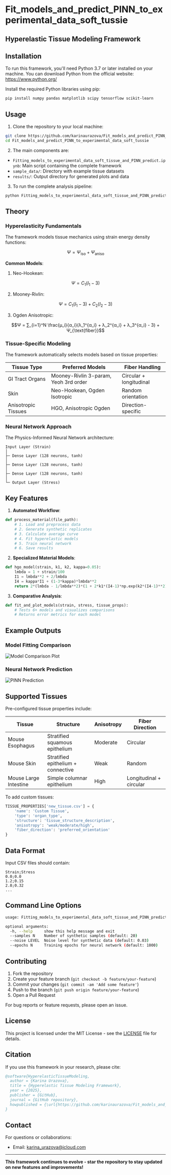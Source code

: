 # Fit_models_and_predict_PINN_to_experimental_data_soft_tussie
## Hyperelastic Tissue Modeling Framework

## Installation

To run this framework, you'll need Python 3.7 or later installed on your machine. You can download Python from the official website: https://www.python.org/

Install the required Python libraries using pip:
```bash
pip install numpy pandas matplotlib scipy tensorflow scikit-learn
```

## Usage

1. Clone the repository to your local machine:
```bash
git clone https://github.com/karinaurazova/Fit_models_and_predict_PINN_to_experimental_data_soft_tussie
cd Fit_models_and_predict_PINN_to_experimental_data_soft_tussie
```

2. The main components are:
- `Fitting_models_to_experimental_data_soft_tissue_and_PINN_predict.ipynb`: Main script containing the complete framework
- `sample_data/`: Directory with example tissue datasets
- `results/`: Output directory for generated plots and data

3. To run the complete analysis pipeline:
```bash
python Fitting_models_to_experimental_data_soft_tissue_and_PINN_predict.ipynb
```

## Theory

### Hyperelasticity Fundamentals
The framework models tissue mechanics using strain energy density functions:

```math
Ψ = Ψ_{\text{iso}} + Ψ_{\text{aniso}}
```

**Common Models**:
1. Neo-Hookean:
```math
Ψ = C_1(I_1 - 3)
```

2. Mooney-Rivlin:
```math
Ψ = C_1(I_1 - 3) + C_2(I_2 - 3)
```

3. Ogden Anisotropic:
```math
Ψ = ∑_{i=1}^N \frac{μ_i}{α_i}(λ_1^{α_i} + λ_2^{α_i} + λ_3^{α_i} - 3) + Ψ_{\text{fiber}}
```

### Tissue-Specific Modeling
The framework automatically selects models based on tissue properties:

| Tissue Type          | Preferred Models                          | Fiber Handling               |
|----------------------|------------------------------------------|------------------------------|
| GI Tract Organs      | Mooney-Rivlin 3-param, Yeoh 3rd order    | Circular + longitudinal      |
| Skin                 | Neo-Hookean, Ogden Isotropic             | Random orientation           |
| Anisotropic Tissues  | HGO, Anisotropic Ogden                   | Direction-specific           |

### Neural Network Approach
The Physics-Informed Neural Network architecture:

```
Input Layer (Strain)
│
├─ Dense Layer (128 neurons, tanh)
│
├─ Dense Layer (128 neurons, tanh)
│
├─ Dense Layer (128 neurons, tanh)
│
└─ Output Layer (Stress)
```

## Key Features

1. **Automated Workflow**:
```python
def process_material(file_path):
    # 1. Load and preprocess data
    # 2. Generate synthetic replicates
    # 3. Calculate average curve
    # 4. Fit hyperelastic models
    # 5. Train neural network
    # 6. Save results
```

2. **Specialized Material Models**:
```python
def hgo_model(strain, k1, k2, kappa=0.05):
    lmbda = 1 + strain/100
    I1 = lmbda**2 + 2/lmbda
    I4 = kappa*I1 + (1-3*kappa)*lmbda**2
    return 2*(lmbda - 1/lmbda**2)*(1 + 2*k1*(I4-1)*np.exp(k2*(I4-1)**2)*(1-3*kappa))
```

3. **Comparative Analysis**:
```python
def fit_and_plot_models(strain, stress, tissue_props):
    # Tests 6+ models and visualizes comparisons
    # Returns error metrics for each model
```

## Example Outputs

### Model Fitting Comparison
![Model Comparison Plot](https://github.com/karinaurazova/Fit_models_and_predict_PINN_to_experimental_data_soft_tussie/blob/main/results/result.png)

### Neural Network Prediction
![PINN Prediction](https://github.com/karinaurazova/Fit_models_and_predict_PINN_to_experimental_data_soft_tussie/blob/main/results/result1.png)

## Supported Tissues

Pre-configured tissue properties include:

| Tissue               | Structure                              | Anisotropy | Fiber Direction       |
|----------------------|----------------------------------------|------------|-----------------------|
| Mouse Esophagus      | Stratified squamous epithelium        | Moderate   | Circular              |
| Mouse Skin           | Stratified epithelium + connective    | Weak       | Random                |
| Mouse Large Intestine| Simple columnar epithelium            | High       | Longitudinal + circular |

To add custom tissues:

```python
TISSUE_PROPERTIES['new_tissue.csv'] = {
    'name': 'Custom Tissue',
    'type': 'organ_type',
    'structure': 'tissue_structure_description',
    'anisotropy': 'weak/moderate/high',
    'fiber_direction': 'preferred_orientation'
}
```

## Data Format

Input CSV files should contain:
```csv
Strain;Stress
0.0;0.0
1.2;0.15
2.8;0.32
...
```

## Command Line Options

```bash
usage: Fitting_models_to_experimental_data_soft_tissue_and_PINN_predict.ipynb [-h] [--samples N] [--noise LEVEL] [--epochs N]

optional arguments:
  -h, --help     show this help message and exit
  --samples N    Number of synthetic samples (default: 20)
  --noise LEVEL  Noise level for synthetic data (default: 0.03)
  --epochs N     Training epochs for neural network (default: 1000)
```

## Contributing

1. Fork the repository
2. Create your feature branch (`git checkout -b feature/your-feature`)
3. Commit your changes (`git commit -am 'Add some feature'`)
4. Push to the branch (`git push origin feature/your-feature`)
5. Open a Pull Request

For bug reports or feature requests, please open an issue.

## License

This project is licensed under the MIT License - see the [LICENSE](https://github.com/karinaurazova/Fit_models_and_predict_PINN_to_experimental_data_soft_tussie/blob/main/LICENSE) file for details.

## Citation

If you use this framework in your research, please cite:

```bibtex
@software{HyperelasticTissueModeling,
  author = {Karina Urazova},
  title = {Hyperelastic Tissue Modeling Framework},
  year = {2025},
  publisher = {GitHub},
  journal = {GitHub repository},
  howpublished = {\url{https://github.com/karinaurazova/Fit_models_and_predict_PINN_to_experimental_data_soft_tussie}}
}
```

## Contact

For questions or collaborations:
- Email: karina_urazova@icloud.com

***

**This framework continues to evolve - star the repository to stay updated on new features and improvements!**

